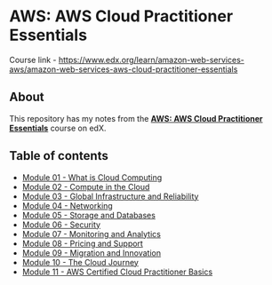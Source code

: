 # AWS: AWS Cloud Practitioner Essentials
Course link - https://www.edx.org/learn/amazon-web-services-aws/amazon-web-services-aws-cloud-practitioner-essentials

## About
This repository has my notes from the [__AWS: AWS Cloud Practitioner Essentials__](https://www.edx.org/learn/amazon-web-services-aws/amazon-web-services-aws-cloud-practitioner-essentials) course on edX.

## Table of contents
- [Module 01 - What is Cloud Computing](./module-01-what-is-cloud-computing.md)
- [Module 02 - Compute in the Cloud](./module-02-compute-in-the-cloud.md)
- [Module 03 - Global Infrastructure and Reliability](./module-03-global-infrastructure-and-reliability.md)
- [Module 04 - Networking](./module-04-networking.md)
- [Module 05 - Storage and Databases](./module-05-storage-and-databases.md)
- [Module 06 - Security](./module-06-security.md)
- [Module 07 - Monitoring and Analytics](./module-07-monitoring-and-analytics.md)
- [Module 08 - Pricing and Support](./module-08-pricing-and-support.md)
- [Module 09 - Migration and Innovation](./module-09-migration-and-innovation.md)
- [Module 10 - The Cloud Journey](./module-10-the-cloud-journey.md)
- [Module 11 - AWS Certified Cloud Practitioner Basics](./module-11-aws-certified-cloud-practitioner-basics.md)